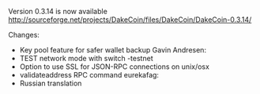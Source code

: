 Version 0.3.14 is now available
http://sourceforge.net/projects/DakeCoin/files/DakeCoin/DakeCoin-0.3.14/

Changes:
* Key pool feature for safer wallet backup
Gavin Andresen:
* TEST network mode with switch -testnet
* Option to use SSL for JSON-RPC connections on unix/osx
* validateaddress RPC command
eurekafag:
* Russian translation
